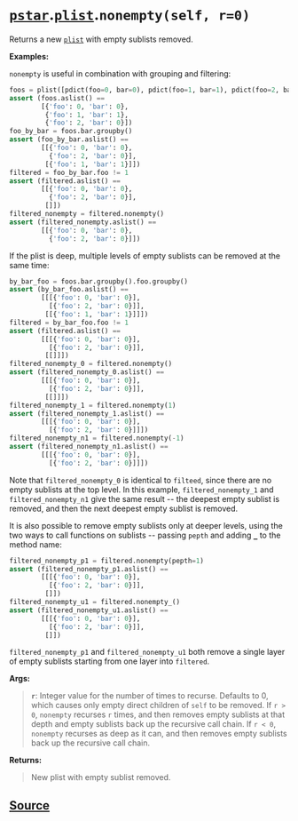 # [`pstar`](./pstar.md).[`plist`](./pstar_plist.md).`nonempty(self, r=0)`

Returns a new [`plist`](./pstar_plist.md) with empty sublists removed.

**Examples:**

`nonempty` is useful in combination with grouping and filtering:
```python
foos = plist([pdict(foo=0, bar=0), pdict(foo=1, bar=1), pdict(foo=2, bar=0)])
assert (foos.aslist() ==
        [{'foo': 0, 'bar': 0},
         {'foo': 1, 'bar': 1},
         {'foo': 2, 'bar': 0}])
foo_by_bar = foos.bar.groupby()
assert (foo_by_bar.aslist() ==
        [[{'foo': 0, 'bar': 0},
          {'foo': 2, 'bar': 0}],
         [{'foo': 1, 'bar': 1}]])
filtered = foo_by_bar.foo != 1
assert (filtered.aslist() ==
        [[{'foo': 0, 'bar': 0},
          {'foo': 2, 'bar': 0}],
         []])
filtered_nonempty = filtered.nonempty()
assert (filtered_nonempty.aslist() ==
        [[{'foo': 0, 'bar': 0},
          {'foo': 2, 'bar': 0}]])
```

If the plist is deep, multiple levels of empty sublists can be removed at
the same time:
```python
by_bar_foo = foos.bar.groupby().foo.groupby()
assert (by_bar_foo.aslist() ==
        [[[{'foo': 0, 'bar': 0}],
          [{'foo': 2, 'bar': 0}]],
         [[{'foo': 1, 'bar': 1}]]])
filtered = by_bar_foo.foo != 1
assert (filtered.aslist() ==
        [[[{'foo': 0, 'bar': 0}],
          [{'foo': 2, 'bar': 0}]],
         [[]]])
filtered_nonempty_0 = filtered.nonempty()
assert (filtered_nonempty_0.aslist() ==
        [[[{'foo': 0, 'bar': 0}],
          [{'foo': 2, 'bar': 0}]],
         [[]]])
filtered_nonempty_1 = filtered.nonempty(1)
assert (filtered_nonempty_1.aslist() ==
        [[[{'foo': 0, 'bar': 0}],
          [{'foo': 2, 'bar': 0}]]])
filtered_nonempty_n1 = filtered.nonempty(-1)
assert (filtered_nonempty_n1.aslist() ==
        [[[{'foo': 0, 'bar': 0}],
          [{'foo': 2, 'bar': 0}]]])
```
Note that `filtered_nonempty_0` is identical to `filteed`, since there are
no empty sublists at the top level. In this example, `filtered_nonempty_1`
and `filtered_nonempty_n1` give the same result -- the deepest empty sublist
is removed, and then the next deepest empty sublist is removed.

It is also possible to remove empty sublists only at deeper levels, using
the two ways to call functions on sublists -- passing `pepth` and adding [`_`](./pstar_plist__.md)
to the method name:
```python
filtered_nonempty_p1 = filtered.nonempty(pepth=1)
assert (filtered_nonempty_p1.aslist() ==
        [[[{'foo': 0, 'bar': 0}],
          [{'foo': 2, 'bar': 0}]],
         []])
filtered_nonempty_u1 = filtered.nonempty_()
assert (filtered_nonempty_u1.aslist() ==
        [[[{'foo': 0, 'bar': 0}],
          [{'foo': 2, 'bar': 0}]],
         []])
```
`filtered_nonempty_p1` and `filtered_nonempty_u1` both remove a single layer
of empty sublists starting from one layer into `filtered`.

**Args:**

>    **`r`**: Integer value for the number of times to recurse. Defaults to 0, which
>       causes only empty direct children of `self` to be removed. If `r > 0`,
>       `nonempty` recurses `r` times, and then removes empty sublists at that
>       depth and empty sublists back up the recursive call chain. If `r < 0`,
>       `nonempty` recurses as deep as it can, and then removes empty sublists
>       back up the recursive call chain.

**Returns:**

>    New plist with empty sublist removed.



## [Source](../pstar/pstar.py#L4794-L4892)